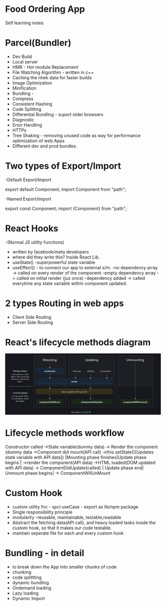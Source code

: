 # Food Ordering App

Self learning notes

# Parcel(Bundler)

- Dev Build
- Local server
- HMR - Hot module Replacement
- File Watching Algorithm - written in c++
- Caching the ntwk data for faster builds
- Image Optimization
- Minification
- Bundling -
- Compress
- Consistent Hashing
- Code Splitting
- Differential Bundling - suport older browsers
- Diagnostic
- Error Handling
- HTTPs
- Tree Shaking - removing unused code as way for performance optimization of web Apps
- Different dev and prod bundles.

# Two types of Export/Import

-Default Export/Import

export default Component;
import Component from "path";

-Named Export/Import

export const Component;
import {Component} from "path";

# React Hooks

-(Normal JS utility functions)

- written by facebook/meta developers
- where did they write this? Inside React Lib.
- useState() -superpowerful state variable
- useEffect() - to connect our app to external s/m.
  -no dependency array -> called on every render of the component
  -empty dependency array - > called on initial render (juz once)
  -dependency added -> called everytime any state variable within component updated.

# 2 types Routing in web apps

- Client Side Routing
- Server Side Routing

# React's lifecycle methods diagram

![lifecyclemethodsdiagram](image.png)

# Lifecycle methods workflow

Constructor called ->State variable(dummy data) -> Render the component (dummy data ->Component did mount(API call) ->this.setState()[Updates state variable with API data]) |Mounting phase finishes|Update phase begins | ->render the component(API data) ->HTML loaded(DOM updated with API data) -> ComponentDidUpdate(called) | Update phase end| Unmount phase begins| -> ComponentWillUnMount

# Custom Hook

- custom utility fnc - spcl useCase - export as lib/npm package
- Single responsibility principle
- modularity -reusable, maintainable, testable,readable
- Abstract the fetching data(API call), and heavy loaded tasks inside the custom hook, so that it makes our code testable.
- maintain seperate file for each and every custom hook

# Bundling - in detail

- to break down the App into smaller chunks of code
- chunking
- code splittting
- dynamic bundling
- Ondemand loading
- Lazy loading
- Dynamic Import
